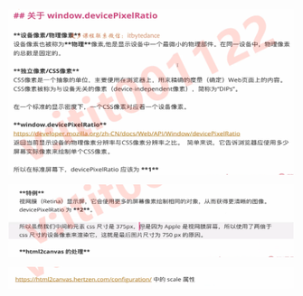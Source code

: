 ![image-20220531230127977](image/image-20220531230127977.png)

![image-20220531230155470](image/image-20220531230155470.png)

![image-20220531230206957](image/image-20220531230206957.png)